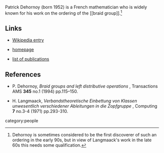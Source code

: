 
Patrick Dehornoy (born 1952) is a French mathematician who is widely known for his work on the ordering of the [[braid group]].[^fine]

[^fine]: Dehornoy is sometimes considered to be the first discoverer of such an ordering in the early 90s, but in view of Langmaack's work in the late 60s this needs some qualification.

## Links

* [Wikipedia entry](http://en.wikipedia.org/wiki/Patrick_Dehornoy)

* [homepage](http://www.math.unicaen.fr/~dehornoy)

* [list of publications](http://www.math.unicaen.fr/~dehornoy/papers.html)

## References

* P. Dehornoy, _Braid groups and left distributive operations_ , Transactions AMS **345** no.1 (1994) pp.115–150.

* H. Langmaack, _Verbandstheoretische Einbettung von Klassen unwesentlich verschiedener
Ableitungen in die Zopfgruppe_ , Computing **7** no.3-4 (1971) pp.293-310.

category:people